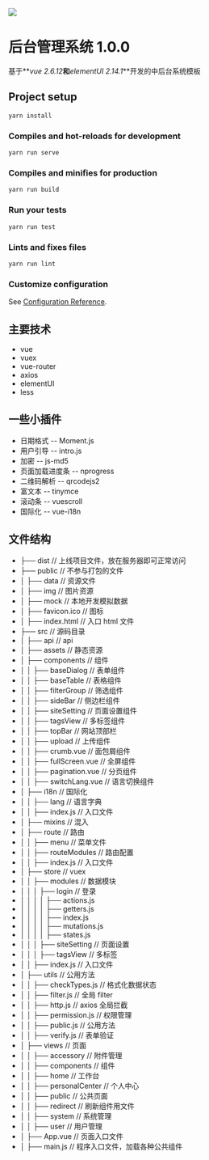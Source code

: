 ![](未命名/Image.png)

# 后台管理系统 1.0.0

基于**_vue 2.6.12_**和**_elementUI 2.14.1_**开发的中后台系统模板

## Project setup

```
yarn install
```

### Compiles and hot-reloads for development

```
yarn run serve
```

### Compiles and minifies for production

```
yarn run build
```

### Run your tests

```
yarn run test
```

### Lints and fixes files

```
yarn run lint
```

### Customize configuration

See [Configuration Reference](https://cli.vuejs.org/config/).

## 主要技术

-   vue
-   vuex
-   vue\-router
-   axios
-   elementUI
-   less

## 一些小插件

-   日期格式 \-\- Moment.js
-   用户引导 \-\- intro.js
-   加密 \-\- js\-md5
-   页面加载进度条 \-\- nprogress
-   二维码解析 \-\- qrcodejs2
-   富文本 \-\- tinymce
-   滚动条 \-\- vuescroll
-   国际化 \-\- vue\-i18n

## 文件结构

-   ├── dist // 上线项目文件，放在服务器即可正常访问
-   ├── public // 不参与打包的文件
-   │ ├── data // 资源文件
-   │ ├── img // 图片资源
-   │ ├── mock // 本地开发模拟数据
-   │ ├── favicon.ico // 图标
-   │ ├── index.html // 入口 html 文件
-   ├── src // 源码目录
-   │ ├── api // api
-   │ ├── assets // 静态资源
-   │ ├── components // 组件
-   │ │ ├── baseDialog // 表单组件
-   │ │ ├── baseTable // 表格组件
-   │ │ ├── filterGroup // 筛选组件
-   │ │ ├── sideBar // 侧边栏组件
-   │ │ ├── siteSetting // 页面设置组件
-   │ │ ├── tagsView // 多标签组件
-   │ │ ├── topBar // 网站顶部栏
-   │ │ ├── upload // 上传组件
-   │ │ ├── crumb.vue // 面包屑组件
-   │ │ ├── fullScreen.vue // 全屏组件
-   │ │ ├── pagination.vue // 分页组件
-   │ │ ├── switchLang.vue // 语言切换组件
-   │ ├── i18n // 国际化
-   │ │ ├── lang // 语言字典
-   │ │ ├── index.js // 入口文件
-   │ ├── mixins // 混入
-   │ ├── route // 路由
-   │ │ ├── menu // 菜单文件
-   │ │ ├── routeModules // 路由配置
-   │ │ ├── index.js // 入口文件
-   │ ├── store // vuex
-   │ │ ├── modules // 数据模块
-   │ │ │ ├── login // 登录
-   │ │ │ │ ├── actions.js
-   │ │ │ │ ├── getters.js
-   │ │ │ │ ├── index.js
-   │ │ │ │ ├── mutations.js
-   │ │ │ │ ├── states.js
-   │ │ │ ├── siteSetting // 页面设置
-   │ │ │ ├── tagsView // 多标签
-   │ │ ├── index.js // 入口文件
-   │ ├── utils // 公用方法
-   │ │ ├── checkTypes.js // 格式化数据状态
-   │ │ ├── filter.js // 全局 filter
-   │ │ ├── http.js // axios 全局拦截
-   │ │ ├── permission.js // 权限管理
-   │ │ ├── public.js // 公用方法
-   │ │ ├── verify.js // 表单验证
-   │ ├── views // 页面
-   │ │ ├── accessory // 附件管理
-   │ │ ├── components // 组件
-   │ │ ├── home // 工作台
-   │ │ ├── personalCenter // 个人中心
-   │ │ ├── public // 公共页面
-   │ │ ├── redirect // 刷新组件用文件
-   │ │ ├── system // 系统管理
-   │ │ ├── user // 用户管理
-   │ ├── App.vue // 页面入口文件
-   │ ├── main.js // 程序入口文件，加载各种公共组件

